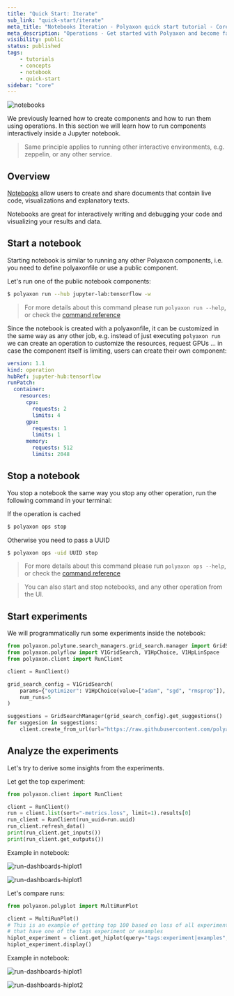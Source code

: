 ```yaml
---
title: "Quick Start: Iterate"
sub_link: "quick-start/iterate"
meta_title: "Notebooks Iteration - Polyaxon quick start tutorial - Core Concepts"
meta_description: "Operations - Get started with Polyaxon and become familiar with the ecosystem of Polyaxon with a top-level overview and useful links to get you started."
visibility: public
status: published
tags:
    - tutorials
    - concepts
    - notebook
    - quick-start
sidebar: "core"
---
```


![notebooks](../../../../content/images/concepts/dashboard/notebooks.png)

We previously learned how to create components and how to run them using operations. 
In this section we will learn how to run components interactively inside a Jupyter notebook.

> Same principle applies to running other interactive environments, e.g. zeppelin, or any other service.  

## Overview

[Notebooks](https://jupyter.org/) allow users to create and share documents that contain live code,
visualizations and explanatory texts.

Notebooks are great for interactively writing and debugging your code and visualizing your results and data.

## Start a notebook

Starting notebook is similar to running any other Polyaxon components, i.e. you need to define polyaxonfile or use a public component.

Let's run one of the public notebook components:

```bash
$ polyaxon run --hub jupyter-lab:tensorflow -w
```

> For more details about this command please run `polyaxon run --help`, 
or check the [command reference](/docs/core/cli/run/)

Since the notebook is created with a polyaxonfile, it can be customized in the same way as any other job, e.g. instead of just executing `polyaxon run` 
we can create an operation to customize the resources, request GPUs ... in case the component itself is limiting, users can create their own component:

```yaml
version: 1.1
kind: operation
hubRef: jupyter-hub:tensorflow
runPatch:
  container:
    resources:
      cpu:
        requests: 2
        limits: 4
      gpu:
        requests: 1
        limits: 1
      memory:
        requests: 512
        limits: 2048
```

## Stop a notebook

You stop a notebook the same way you stop any other operation, run the following command in your terminal:

If the operation is cached

```bash
$ polyaxon ops stop
```

Otherwise you need to pass a UUID

```bash
$ polyaxon ops -uid UUID stop
```

> For more details about this command please run `polyaxon ops --help`, 
or check the [command reference](/docs/core/cli/ops/)

> You can also start and stop notebooks, and any other operation from the UI. 


## Start experiments

We will programmatically run some experiments inside the notebook:

```python
from polyaxon.polytune.search_managers.grid_search.manager import GridSearchManager
from polyaxon.polyflow import V1GridSearch, V1HpChoice, V1HpLinSpace
from polyaxon.client import RunClient

client = RunClient()

grid_search_config = V1GridSearch(
    params={"optimizer": V1HpChoice(value=["adam", "sgd", "rmsprop"]), "dropout": V1HpLinSpace(value={'num': 20, 'start': 0.1, 'stop': 0.5}), "epochs": V1HpChoice(value=[5, 10])},
    num_runs=5
) 

suggestions = GridSearchManager(grid_search_config).get_suggestions()
for suggesion in suggestions:
    client.create_from_url(url="https://raw.githubusercontent.com/polyaxon/polyaxon-quick-start/master/experimentation/typed.yml", params={k: {"value": v} for k, v in suggesion.items()})
```


## Analyze the experiments

Let's try to derive some insights from the experiments.

Let get the top experiment:

```python
from polyaxon.client import RunClient

client = RunClient()
run = client.list(sort="-metrics.loss", limit=1).results[0]
run_client = RunClient(run_uuid=run.uuid)
run_client.refresh_data()
print(run_client.get_inputs())
print(run_client.get_outputs())
```

Example in notebook:

![run-dashboards-hiplot1](../../../../content/images/dashboard/runs/programmatic-plotly-tidy.png)

![run-dashboards-hiplot1](../../../../content/images/dashboard/runs/programmatic-plotly-metric.png)

Let's compare runs:

```python
from polyaxon.polyplot import MultiRunPlot

client = MultiRunPlot()
# This is an example of getting top 100 based on loss of all experiment 
# that have one of the tags experiment or examples 
hiplot_experiment = client.get_hiplot(query="tags:experiment|examples", sort="-metrics.loss", limit=100)
hiplot_experiment.display()
```

Example in notebook:

![run-dashboards-hiplot1](../../../../content/images/dashboard/runs/programmatic-hiplot1.png)

![run-dashboards-hiplot2](../../../../content/images/dashboard/runs/programmatic-hiplot2.png)
